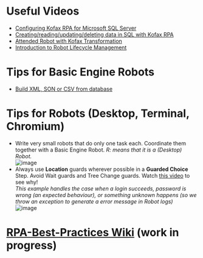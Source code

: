 # Useful Videos
* [Configuring Kofax RPA for Microsoft SQL Server](https://kofax.app.bigtincan.com/pfiles/KkoeJP7wRa4bVZqMlg26tKhwTvcAfLcGg12YNx0OjGAzmp3yXW)
* [Creating/reading/updating/deleting data in SQL with Kofax RPA](https://kofax.app.bigtincan.com/pfiles/zj9eyoR347XnA2DLMEqptohWTdsPClhVglZ560dmbOPkQVNqGa)
* [Attended Robot with Kofax Transformation](https://kofax.app.bigtincan.com/pfiles/jdrRlDXkZ6Jn59w1OgoYt0heTqslCxhQBpoqN4WPzaYx72AQyG) 
* [Introduction to Robot Lifecycle Management](https://kofax.app.bigtincan.com/pfiles/3pKyn45JXwNMZLDVoBwatbheTNsqC1C0gjAzkQ2mr690aYRevP)
# Tips for Basic Engine Robots
* [Build XML, SON or CSV from database](Build%20XML%2CJSON%2CCSV%20from%20database.md)
# Tips for Robots (Desktop, Terminal, Chromium)
* Write very small robots that do only one task each. Coordinate them together with a Basic Engine Robot.  *R: means that it is a (Desktop) Robot.*  
![image](https://user-images.githubusercontent.com/47416964/159471729-faa30620-b691-424f-b00a-8c8054f2835a.png)
* Always use **Location** guards wherever possible in a **Guarded Choice** Step. Avoid Wait guards and Tree Change guards. Watch [this video](https://kofax.app.bigtincan.com/pfiles/xmdrWZMQJvLG65K1yEW7tjFLtZCjUQFMEknz9oYw2O47plVXAq/f/1038408817) to see why!  
  *This example handles the case when a login succeeds, password is wrong (an expected behaviour), or something unknown happens (so we throw an exception to generate a error message in Robot logs)*  
![image](https://user-images.githubusercontent.com/47416964/159472902-89f92db6-e54a-4e42-8c68-ae369fa9c243.png)

# [RPA-Best-Practices Wiki](https://github.com/KofaxRPA/RPA-Best-Practices/wiki) (work in progress)
